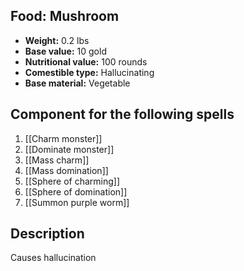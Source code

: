 ## Food: Mushroom

- **Weight:** 0.2 lbs
- **Base value:** 10 gold
- **Nutritional value:** 100 rounds
- **Comestible type:** Hallucinating
- **Base material:** Vegetable

## Component for the following spells

1. [[Charm monster]]
2. [[Dominate monster]]
3. [[Mass charm]]
4. [[Mass domination]]
5. [[Sphere of charming]]
6. [[Sphere of domination]]
7. [[Summon purple worm]]

## Description

Causes hallucination
